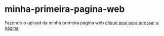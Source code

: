 # minha-primeira-pagina-web
Fazendo o upload da minha primeira página web
[clique aqui para acessar a página](https://github.com/Dannyellacorreia/minha-primeira-pagina-web/new/main?readme=1)

